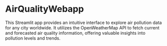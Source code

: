 # AirQualityWebapp
 This Streamlit app provides an intuitive interface to explore air pollution data for any city worldwide. It utilizes the OpenWeatherMap API to fetch current and forecasted air quality information, offering valuable insights into pollution levels and trends.
